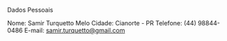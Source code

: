 Dados Pessoais


Nome: Samir Turquetto Melo
Cidade: Cianorte - PR
Telefone: (44) 98844-0486
E-mail: samir.turquetto@gmail.com